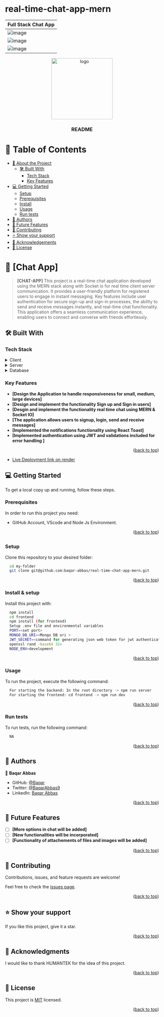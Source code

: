 # real-time-chat-app-mern

| Full Stack Chat App               |
| --------------------------------- |
| ![image](/images/chatwelcome.JPG) |
| ![image](/images/chatsignup.JPG)  |
| ![image](/images/chatlogin.JPG)   |

<div align="center">

  <img src="/images/logo.webp" alt="logo" width="200"  height="auto" />
  <br/>

  <h3><b>README</b></h3>

</div>

<a name="readme-top"></a>

<!-- TABLE OF CONTENTS -->

# 📗 Table of Contents

- [📖 About the Project](#about-project)
  - [🛠 Built With](#built-with)
    - [Tech Stack](#tech-stack)
    - [Key Features](#key-features)
- [💻 Getting Started](#getting-started)
  - [Setup](#setup)
  - [Prerequisites](#prerequisites)
  - [Install](#install)
  - [Usage](#usage)
  - [Run tests](#run-tests)
- [👥 Authors](#authors)
- [🔭 Future Features](#future-features)
- [🤝 Contributing](#contributing)
- [⭐️ Show your support](#support)
- [🙏 Acknowledgements](#acknowledgements)
- [📝 License](#license)

<!-- PROJECT DESCRIPTION -->

# 📖 [Chat App] <a name="about-project"></a>

> **[CHAT-APP]** This project is a real-time chat application developed using the MERN stack along with Socket io for real time client server communication. It provides a user-friendly platform for registered users to engage in instant messaging. Key features include user authentication for secure sign-up and sign-in processes, the ability to send and receive messages instantly, and real-time chat functionality. This application offers a seamless communication experience, enabling users to connect and converse with friends effortlessly.

## 🛠 Built With <a name="built-with"></a>

### Tech Stack <a name="tech-stack"></a>

<details>
  <summary>Client</summary>
  <ul>
    <li><a href="https://reactjs.org/">React.js</a></li>
    <li><a href="https://docs.pmnd.rs/zustand/getting-started/introduction">Zustand</a></li>
    <li><a href="https://tailwindcss.com/docs/installation">Tailwind CSS</a></li>
    <li><a href="https://daisyui.com/components/">Daisy UI</a></li>
  </ul>
</details>

<details>
  <summary>Server</summary>
  <ul>
    <li><a href="https://expressjs.com/">ExpressJS</a></li>
    <li><a href="https://socket.io/docs/v4/">Socket io</a></li>
    <li><a href="https://nodejs.org/en">NodeJS</a></li>
  </ul>
</details>

<details>
<summary>Database</summary>
  <ul>
    <li><a href="https://www.mongodb.com/">Mongo DB</a></li>
  </ul>
</details>

<!-- Features -->

### Key Features <a name="key-features"></a>

- **[Design the Application to handle responsiveness for small, medium, large devices]**
- **[Design and implement the functionality Sign up and Sign in users]**
- **[Desgin and implement the functionality real time chat using MERN & Socket IO]**
- **[The application allows users to signup, login, send and receive messages]**
- **[Implemented the notifications functionality using React Toast]**
- **[Implemented authentication using JWT and validations included for error handling ]**

<p align="right">(<a href="#readme-top">back to top</a>)</p>

- [Live Deployment link on render](https://chat-app-caez.onrender.com)

<!-- GETTING STARTED -->

## 💻 Getting Started <a name="getting-started"></a>

To get a local copy up and running, follow these steps.

### Prerequisites

In order to run this project you need:

- GitHub Account, VScode and Node Js Environment.

<p align="right">(<a href="#readme-top">back to top</a>)</p>

##

### Setup

Clone this repository to your desired folder:

```sh
  cd my-folder
  git clone git@github.com:baqar-abbas/real-time-chat-app-mern.git
```

<p align="right">(<a href="#readme-top">back to top</a>)</p>

### Install & setup

Install this project with:

```sh
  npm install
  cd frontend
  npm install (for frontend)
  Setup .env file and environmental variables
  PORT=<set port>
  MONGO_DB_URI=<Mongo DB uri >
  JWT_SECRET=<command for generating json web token for jwt authentication
  openssl rand -base64 32>
  NODE_ENV=development
```

<p align="right">(<a href="#readme-top">back to top</a>)</p>

### Usage

To run the project, execute the following command:

```sh
  For starting the backend: In the root directory -> npm run server
  For starting the frontend: cd frontend -> npm run dev
```

<p align="right">(<a href="#readme-top">back to top</a>)</p>

### Run tests

To run tests, run the following command:

```sh
  NA
```

<p align="right">(<a href="#readme-top">back to top</a>)</p>

<!-- AUTHORS -->

## 👥 Authors <a name="authors"></a>

👤 **Baqar Abbas**

- GitHub: [@Baqar](https://github.com/baqar-abbas)
- Twitter: [@BaqarAbbas9](https://twitter.com/BaqarAbbas9)
- LinkedIn: [Baqar Abbas](https://www.linkedin.com/in/baqar-abbas/)

<p align="right">(<a href="#readme-top">back to top</a>)</p>

<!-- FUTURE FEATURES -->

## 🔭 Future Features <a name="future-features"></a>

- [ ] **[More options in chat will be added]**
- [ ] **[New functionalities will be incorporated]**
- [ ] **[Functionality of attachements of files and images will be added]**

<p align="right">(<a href="#readme-top">back to top</a>)</p>

<!-- CONTRIBUTING -->

## 🤝 Contributing <a name="contributing"></a>

Contributions, issues, and feature requests are welcome!

Feel free to check the [issues page](https://github.com/baqar-abbas/real-time-chat-app-mern/issues/new).

<p align="right">(<a href="#readme-top">back to top</a>)</p>

<!-- SUPPORT -->

## ⭐️ Show your support <a name="support"></a>

If you like this project, give it a star.

<p align="right">(<a href="#readme-top">back to top</a>)</p>

<!-- ACKNOWLEDGEMENTS -->

## 🙏 Acknowledgments <a name="acknowledgements"></a>

I would like to thank HUMANTEK for the idea of this project.

<p align="right">(<a href="#readme-top">back to top</a>)</p>

## 📝 License <a name="license"></a>

This project is [MIT](./LICENSE) licensed.

<p align="right">(<a href="#readme-top">back to top</a>)</p>
